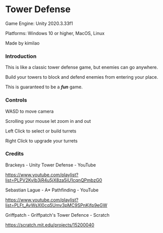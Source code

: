 # Tower Defense

Game Engine: Unity 2020.3.33f1

Platforms: Windows 10 or higher, MacOS, Linux

Made by kimilao

### Introduction

This is like a classic tower defense game, but enemies can go anywhere.

Build your towers to block and defend enemies from entering your place.

This is guaranteed to be a ***fun*** game.

### Controls

WASD to move camera

Scrolling your mouse let zoom in and out

Left Click to select or build turrets

Right Click to upgrade your turrets

### Credits

Brackeys - Unity Tower Defense - YouTube

https://www.youtube.com/playlist?list=PLPV2KyIb3jR4u5jX8za5iU1cqnQPmbzG0

Sebastian Lague - A* Pathfinding - YouTube

https://www.youtube.com/playlist?list=PLFt_AvWsXl0cq5Umv3pMC9SPnKjfp9eGW

Griffpatch - Griffpatch's Tower Defence - Scratch

https://scratch.mit.edu/projects/15200040
